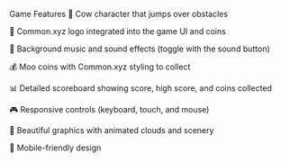 Game Features
🐄 Cow character that jumps over obstacles

🌟 Common.xyz logo integrated into the game UI and coins

🎵 Background music and sound effects (toggle with the sound button)

💰 Moo coins with Common.xyz styling to collect

📊 Detailed scoreboard showing score, high score, and coins collected

🎮 Responsive controls (keyboard, touch, and mouse)

🎨 Beautiful graphics with animated clouds and scenery

📱 Mobile-friendly design
